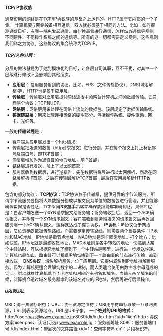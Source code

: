 #### TCP/IP协议族
通常使用的网络是在TCP/IP协议族的基础之上运作的。HTTP属于它内部的一个子集。
计算机要与网络设备相互通信，双方就必须基于相同的方法。比如：如何探测通信目标、有哪一端先发起通信、由何种语言进行通信、怎样结束通信等规则。不同硬件、不同操作系统之间的通信等。所有的这一切都需要定义规则，这些规则我们称之为协议。这些协议的集合统称为TCP/IP。

##### TCP/IP的分层：
分层的做法就是为了达到模块化的目标，让各层各司其职，互不干扰，对其中一个层级进行修改不会影响到其他层次。
* **应用层**： 应用服务用到的协议。比如，FPS（文件传输协议）、DNS(域名解析)等，HTTP也是属于应用层。
* **传输层**：传输层对应用层提供网络连接中的两台计算机之间的数据传输。它只有两个协议：TCP和UDP。
* **网络层**：网络层用来处理在网络上流动的数据包。该层规定了数据传输路线。
* **数据链路层**：用来处理连接网络的硬件部分。包括操作系统、硬件驱动、网卡、光纤等。

一般的**传输过程**是：
* 客户端从应用层发出一个http请求;
* 传输层把发送的数据（http请求报文）进行分割，并在每个报文上打上标记序号及端口号，即TCP首部；
* 网络层增加作为通讯目的地的地址，即IP首部；
* 链路层进行发送，加上了以太网首部；
* 服务器收到数据后，进行逆操作：先在数据链路层进行以太网解析，然后在网络层解析IP首部，之后在传输层解析TCP首部，最后在应用层解析HTTP数据。

包含的部分协议：
**TCP协议**：TCP协议位于传输层，提供可靠的字节流服务。所谓字节流服务是指将大块数据分割成以报文段为单位的数据包进行管理。并且能够确保数据是否送达。TCP采用**3次握手**策略来确保数据能够准确到达。具体过程是：由客户端发送一个SYN请求报文给服务端；服务端收到后，返回一个ACK确认报文，并附带一个SYN请求报文；客户端收到服务端发来的请求报文后再返回服务端一个ACK确认报文，这样就达成了握手协议。
**IP协议**：IP协议位于网络层，它负责确定数据传输路线。而需要确定传输路线，则需要两个重要条件：IP地址和MAC地址，IP地址是指节点地址，MAC地址是网卡固定地址。打个比方：比如快递，IP地址就是最终收货地址，MAC地址则是各中转站的地址，快递到达某个中转站时，可以根据IP地址了解到下一个中转站是哪里，进行进一步发送快递。计算机也是如此，路由器可以根据IP地址找到下一个路由器的节点进行传输，直到接收端。
**DNS协议**：域名解析服务，位于应用层。它提供域名到IP地址得解析服务。因为计算机更适合理解纯数字的二进制，而人类适合使用由数字或字母组成的词汇。所以就给计算机赋予了IP地址和对应的主机名和域名。当输入某个域名的时候，计算机会通过域名服务器拿到该域名对应的IP地址，然后再进行后续操作。

##### URI和URL
URI：统一资源标识符；
URL：统一资源定位符；
URI用字符串标识某一互联网资源，URL则表示资源地点。URL是URI子集。
一个**绝对的URI的格式**：
http://user:pass@www.example.jp:8080/dir/index.html?uid=1#ch1
http : 协议方案
user:pass : 认证(可选)
www.example.jp ：服务器地址
8080：服务器端口号
/dir/index.html：带层次的文件路径
uid=1：查询字符串
ch1：片段标识符。




